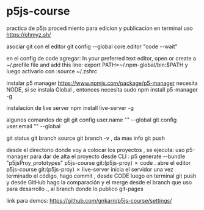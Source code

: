 # p5js-course
practica de p5js
procedimiento para edicion y publicacion
en terminal uso https://ohmyz.sh/

asociar git con el editor
git config --global core.editor "code --wait"

en el config de code agregar:
In your preferred text editor, open or create a ~/.profile file and add this line:
 export PATH=~/.npm-global/bin:$PATH
y luego activarlo con :source ~/.zshrc


instalar p5 manager  https://www.npmjs.com/package/p5-manager
necesita NODE, si se instala Global , entonces necesita sudo
npm install p5-manager -g

instalacion de live server
npm install live-server -g


algunos comandos de git
git config user.name "" --global
git config user.email ""  --global

git status
git branch source
git branch -v  , da mas info
git push

desde el directorio donde voy a colocar los proyectos , se ejecuta:
uso p5-manager para dar de alta el proyecto desde CLI : p5 generate --bundle "p5jsProy_prototypes"
 p5js-course git:(p5js-proy) ✗ code .   abre  el editor
 p5js-course git:(p5js-proy) ✗ live-server     inicia el servidor
 una vez terminado el código, hago commit , desde CODE 
luego en terminal  git push
y desde GitHub  hago la comparación y el merge desde el branch que uso para desarrollo ., al branch donde lo publico git-pages

link para demos:
https://github.com/gnkarn/p5js-course/settings/
